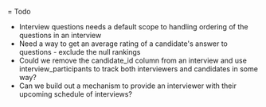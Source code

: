 
= Todo

* Interview questions needs a default scope to handling ordering of the questions in an interview
* Need a way to get an average rating of a candidate's answer to questions - exclude the null rankings
* Could we remove the candidate_id column from an interview and use interview_participants to track both interviewers and candidates in some way?
* Can we build out a mechanism to provide an interviewer with their upcoming schedule of interviews?

